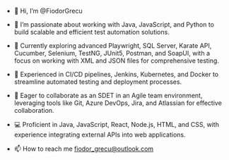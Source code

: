 - 👋 Hi, I’m @FiodorGrecu
- 👀 I’m passionate about working with Java, JavaScript, and Python to build scalable and efficient test automation solutions.

- 🌱 Currently exploring advanced Playwright, SQL Server, Karate API, Cucumber, Selenium, TestNG, JUnit5, Postman, and SoapUI, with a focus on working with XML and JSON files for comprehensive testing.

- 🚀 Experienced in CI/CD pipelines, Jenkins, Kubernetes, and Docker to streamline automated testing and deployment processes.

- 💞️ Eager to collaborate as an SDET in an Agile team environment, leveraging tools like Git, Azure DevOps, Jira, and Atlassian for effective collaboration.

- 💻 Proficient in Java, JavaScript, React, Node.js, HTML, and CSS, with experience integrating external APIs into web applications.
- 📫 How to reach me fiodor_grecu@outlook.com

<!---
FiodorGrecu/FiodorGrecu is a ✨ special ✨ repository because its `README.md` (this file) appears on your GitHub profile.
You can click the Preview link to take a look at your changes.
--->
